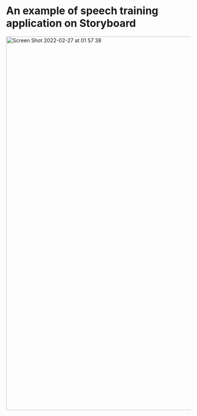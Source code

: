 # An example of speech training application on Storyboard

<img width="1016" alt="Screen Shot 2022-02-27 at 01 57 38" src="https://user-images.githubusercontent.com/58879656/155861637-ee2dadd1-f6ca-44d1-b2b0-582b030ecc34.png">
